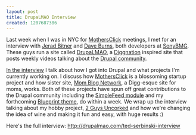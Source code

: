 ```yaml
--- 
layout: post
title: DrupaLMAO Interview
created: 1207687386
---
```

Last week when I was in NYC for <a href="http://www.mothersclick.com/">MothersClick</a> meetings, I met for an interview with <a href="http://sirkitree.net/">Jerad Bitner</a> and <a href="http://www.thethisorthat.com/">Dave Burns</a>, both developers at <a href="http://myplay.com/">SonyBMG</a>. These guys run a site called <a href="http://drupalmao.com/">DrupaLMAO</a>, a <a href="http://revision3.com/diggnation/">Diggnation</a> inspired site that posts weekly videos talking about the <a href="http://drupal.org/">Drupal community</a>.

<a href="http://drupalmao.com/ted-serbinski-interview">In the interview</a> I talk about how I got into Drupal and what projects I'm currently working on. I discuss how <a href="http://www.mothersclick.com/">MothersClick</a> is a blossoming startup project and how sister site, <a href="http://www.momblognetwork.com/">Mom Blog Network</a>, a Digg-esque site for moms, works. Both of these projects have spun off great contributions to the Drupal community including the <a href="http://drupal.org/project/simplefeed">SimpleFeed module</a> and my forthcoming <a href="http://drupal.org/project/blueprint">Blueprint theme</a>, do within a week. We wrap up the interview talking about my hobby project, <a href="http://2guysuncorked.com/">2 Guys Uncorked</a> and how we're changing the idea of wine and making it fun and easy, with huge results :)

Here's the full interview: http://drupalmao.com/ted-serbinski-interview
